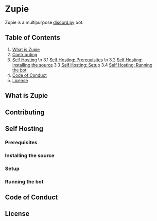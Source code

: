 # Zupie
Zupie is a multipurpose [discord.py](https://github.com/Rapptz/discord.py) bot.

## Table of Contents

1. [What is Zupie](https://github.com/SnowyJaguar1034/Zupie#what-is-zupie)
2. [Contributing](https://github.com/SnowyJaguar1034/Zupie#contributing)
3. [Self Hosting](https://github.com/SnowyJaguar1034/Zupie#self-hosting)  \n
3.1 [Self Hosting: Prerequisites](https://github.com/SnowyJaguar1034/Zupie#prerequisites)  \n
3.2 [Self Hosting: Installing the source](https://github.com/SnowyJaguar1034/Zupie#installing-the-source)
3.3 [Self Hosting: Setup](https://github.com/SnowyJaguar1034/Zupie#setup)
3.4 [Self Hosting: Running the bot](https://github.com/SnowyJaguar1034/Zupie#running-the-bot)
4. [Code of Conduct](https://github.com/SnowyJaguar1034/Zupie#code-of-conduct)
5. [License](https://github.com/SnowyJaguar1034/Zupie#license)

## What is Zupie

## Contributing

## Self Hosting

### Prerequisites

### Installing the source

### Setup

### Running the bot

## Code of Conduct

## License

<!-- [![Anurag's GitHub stats](https://github-readme-stats.vercel.app/api?username=SnowyJaguar1034)](https://github.com/anuraghazra/github-readme-stats) -->

